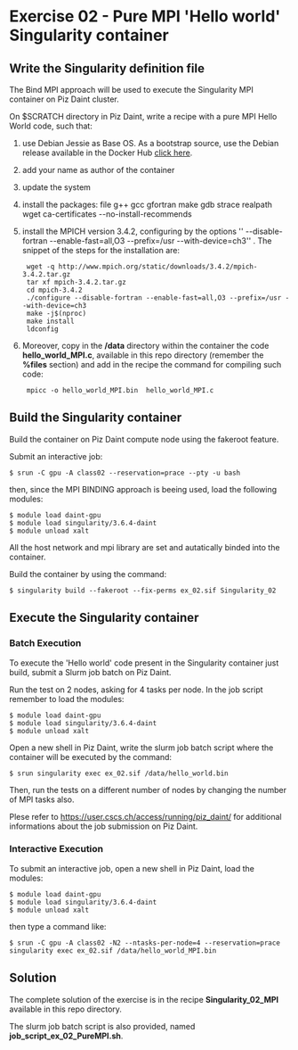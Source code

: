 Exercise 02 - Pure MPI 'Hello world' Singularity container 
==========================================================

Write the Singularity definition file
-------------------------------------

The Bind MPI approach will be used to execute the Singularity MPI container on Piz Daint cluster.

On \$SCRATCH directory in Piz Daint, write a recipe with a pure MPI Hello World code, such that: 

1) use Debian Jessie as Base OS. As a bootstrap source, use the Debian release available in the Docker Hub [click here](https://hub.docker.com/_/debianhttps://hub.docker.com/_/debian).

2) add your name as author of the container

3) update the system

4) install the packages: file g++ gcc gfortran make gdb strace realpath wget ca-certificates --no-install-recommends 

5) install the MPICH version 3.4.2, configuring by the options '' --disable-fortran --enable-fast=all,O3 --prefix=/usr --with-device=ch3'' .
The snippet of the steps for the installation are:

		wget -q http://www.mpich.org/static/downloads/3.4.2/mpich-3.4.2.tar.gz
		tar xf mpich-3.4.2.tar.gz
		cd mpich-3.4.2
		./configure --disable-fortran --enable-fast=all,O3 --prefix=/usr --with-device=ch3
		make -j$(nproc)
		make install
		ldconfig

6) Moreover, copy in the **/data** directory within the container the code **hello\_world\_MPI.c**, available in this repo directory (remember the **%files** section) and add in the recipe the command for compiling such code: 

		mpicc -o hello_world_MPI.bin  hello_world_MPI.c


Build the Singularity container 
-------------------------------

Build the container on Piz Daint compute node using the fakeroot feature. 

Submit an interactive job: 

	$ srun -C gpu -A class02 --reservation=prace --pty -u bash

then, since the MPI BINDING approach is beeing used,  load the following modules: 

	$ module load daint-gpu
	$ module load singularity/3.6.4-daint
 	$ module unload xalt

All the host network and mpi library are set and autatically binded into the container. 

Build the container by using the command:

	$ singularity build --fakeroot --fix-perms ex_02.sif Singularity_02


Execute the Singularity container
---------------------------------

### Batch Execution

To execute the 'Hello world' code present in the Singularity container just build, submit a Slurm job batch on Piz Daint. 

Run the test on 2 nodes, asking for 4 tasks per node. In the job script remember to load the modules: 

	$ module load daint-gpu
	$ module load singularity/3.6.4-daint
	$ module unload xalt

Open a new shell in Piz Daint, write the slurm job batch script where the container will be executed by the command: 

	$ srun singularity exec ex_02.sif /data/hello_world.bin  
   
Then, run the tests on a different number of nodes by changing the number of MPI tasks also. 

Plese refer to <https://user.cscs.ch/access/running/piz_daint/> for additional informations about the job submission on Piz Daint. 

### Interactive Execution

To submit an interactive job, open a new shell in Piz Daint, load the modules: 

	$ module load daint-gpu
	$ module load singularity/3.6.4-daint
	$ module unload xalt

then type a command like: 

	$ srun -C gpu -A class02 -N2 --ntasks-per-node=4 --reservation=prace singularity exec ex_02.sif /data/hello_world_MPI.bin


Solution
--------

The complete solution of the exercise is in the recipe **Singularity\_02\_MPI**  available in this repo directory.

The slurm job batch script is also provided, named **job\_script\_ex\_02\_PureMPI.sh**.




